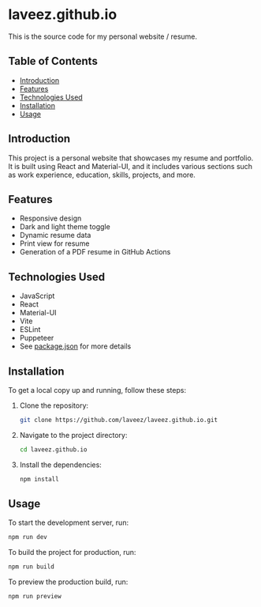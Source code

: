 # laveez.github.io

This is the source code for my personal website / resume.

## Table of Contents

- [Introduction](#introduction)
- [Features](#features)
- [Technologies Used](#technologies-used)
- [Installation](#installation)
- [Usage](#usage)

## Introduction

This project is a personal website that showcases my resume and portfolio. 
It is built using React and Material-UI, and it includes various sections such as work experience, education, skills, projects, and more.

## Features

- Responsive design
- Dark and light theme toggle
- Dynamic resume data
- Print view for resume
- Generation of a PDF resume in GitHub Actions

## Technologies Used

- JavaScript
- React
- Material-UI
- Vite
- ESLint
- Puppeteer
- See [package.json](./package.json) for more details

## Installation

To get a local copy up and running, follow these steps:

1. Clone the repository:
    ```sh
    git clone https://github.com/laveez/laveez.github.io.git
    ```
   
2. Navigate to the project directory:
    ```sh
    cd laveez.github.io
    ```
   
3. Install the dependencies:
    ```sh
    npm install
    ```

## Usage

To start the development server, run:
```sh
npm run dev
```

To build the project for production, run:
```sh
npm run build
```

To preview the production build, run:
```sh
npm run preview
```

